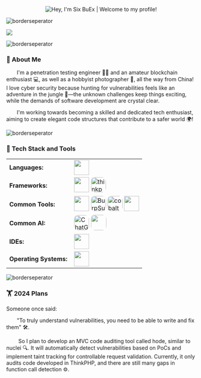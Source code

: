 <p align="center">
  <img src="https://readme-typing-svg.herokuapp.com?font=Fira+Code&size=35&duration=3500&color=fcfcfc&background=0588fa&center=true&vCenter=true&width=900&lines=Hey%2C+I'm+Six+BuEx;Welcome+To+My+Profile!" alt="Hey, I'm Six BuEx | Welcome to my profile!" />
</p>

![borderseperator](https://pub-0c54f5a2c7834f658db746949889664b.r2.dev/2024/10/0f490c1179909ee8006859e60c6177b9.gif)



<img src="https://pub-0c54f5a2c7834f658db746949889664b.r2.dev/2024/10/d7a0e07686e15945172b31787f08ce77.png">

![borderseperator](https://pub-0c54f5a2c7834f658db746949889664b.r2.dev/2024/10/0f490c1179909ee8006859e60c6177b9.gif)

### 🤺 About Me

<p>&emsp;&emsp;I'm a penetration testing engineer 🕵️‍♂️ and an amateur blockchain enthusiast 💻, as well as a hobbyist photographer 📸, all the way from China! I love cyber security because hunting for vulnerabilities feels like an adventure in the jungle 🌿—the unknown challenges keep things exciting, while the demands of software development are crystal clear.</p>
<p>&emsp;&emsp;I'm working towards becoming a skilled and dedicated tech enthusiast, aiming to create elegant code structures that contribute to a safer world 🌍!</p>

<!-- ########################################## ########################################## -->
![borderseperator](https://pub-0c54f5a2c7834f658db746949889664b.r2.dev/2024/10/0f490c1179909ee8006859e60c6177b9.gif)

### 🧰 Tech Stack and Tools

<table>
     <tr>
        <td style="font-weight: bold; padding-right: 10px; vertical-align: center;">Languages:</td>
        <td><img height="40" src="https://skillicons.dev/icons?i=php,java,c,go"/></td>
    </tr>
    <tr>
        <td style="font-weight: bold; padding-right: 10px; vertical-align: center;">Frameworks:</td>
        <td><img height="40"  src="https://skillicons.dev/icons?i=spring,laravel"/> 
    <img width="40" height="40" src="https://pub-0c54f5a2c7834f658db746949889664b.r2.dev/svg/thinkphp.svg" alt="thinkphp" style="border-radius: 10px;"/>
        </td>
    </tr>
    <tr>
        <td style="font-weight: bold; padding-right: 10px; vertical-align: center;">Common Tools:</td>
        <td><img height="40" src="https://skillicons.dev/icons?i=androidstudio,kali,docker"/> <img height="40" src="https://pub-0c54f5a2c7834f658db746949889664b.r2.dev/svg/burp-professional.svg" alt="BurpSuite" style="border-radius: 10px;"/>         <img height="40" src="https://pub-0c54f5a2c7834f658db746949889664b.r2.dev/2024/10/8511972f22c8cf4b597be4d1c10641fa.png" alt="cobalt strike" style="border-radius: 10px;"/> <img height="40" src="https://skillicons.dev/icons?i=postman"/> 
        </td>
    </tr>
    <tr>
        <td style="font-weight: bold; padding-right: 10px; vertical-align: center;">Common AI:</td>
        <td><img height="40" src="https://upload.wikimedia.org/wikipedia/commons/0/04/ChatGPT_logo.svg" alt="ChatGPT" style="border-radius: 10px;"/>
        <img height="41" width="41" src="https://pub-0c54f5a2c7834f658db746949889664b.r2.dev/2024/10/2127bdd52fca650ecf2030fe61d6aab6.png" style="border-radius: 10px;">
        </td>
    </tr>
    <tr>
        <td style="font-weight: bold; padding-right: 10px; vertical-align: center;">IDEs:</td>
        <td><img height="40" src="https://skillicons.dev/icons?i=vscode,eclipse,sublime,idea,pycharm,vim"/></td>
    </tr>
    <tr>
        <td style="font-weight: bold; padding-right: 10px; vertical-align: center;">Operating Systems:</td>
        <td><img height="40" src="https://skillicons.dev/icons?i=windows,linux,bsd"/></td>
    </tr>
</table>

![borderseperator](https://pub-0c54f5a2c7834f658db746949889664b.r2.dev/2024/10/0f490c1179909ee8006859e60c6177b9.gif)

### 🏋 2024 Plans

<p>Someone once said:</p>

<p>&emsp;&emsp;"To truly understand vulnerabilities, you need to be able to write and fix them" 🛠️.</p>

<p>&emsp;&emsp;
So I plan to develop an MVC code auditing tool called hode, similar to nuclei 🔍. It will automatically detect vulnerabilities based on PoCs and implement taint tracking for controllable request validation. Currently, it only audits code developed in ThinkPHP, and there are still many gaps in function call detection ⚙️.</p>
